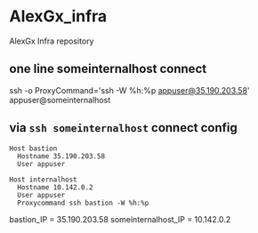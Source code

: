 # AlexGx_infra
AlexGx Infra repository

## one line someinternalhost connect
ssh -o ProxyCommand='ssh -W %h:%p appuser@35.190.203.58' appuser@someinternalhost

## via `ssh someinternalhost` connect config
```
Host bastion
  Hostname 35.190.203.58
  User appuser

Host internalhost
  Hostname 10.142.0.2
  User appuser
  Proxycommand ssh bastion -W %h:%p
```

bastion_IP = 35.190.203.58
someinternalhost_IP = 10.142.0.2

